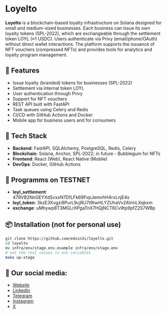 # Loyelto

**Loyelto** is a blockchain-based loyalty infrastructure on Solana designed for small and medium-sized businesses. Each business can issue its own loyalty tokens (SPL-2022), which are exchangeable through the settlement token LOYL (≈1 USDC). Users authenticate via Privy (email/phone/OAuth) without direct wallet interactions. The platform supports the issuance of NFT vouchers (compressed NFTs) and provides tools for analytics and loyalty program management.

## 🚀 Features

- Issue loyalty (branded) tokens for businesses (SPL-2022)
- Settlement via internal token LOYL
- User authentication through Privy
- Support for NFT vouchers
- REST API built with FastAPI
- Task queues using Celery and Redis
- CI/CD with GitHub Actions and Docker
- Mobile app for business users and for consumers

## 🧱 Tech Stack

- **Backend**: FastAPI, SQLAlchemy, PostgreSQL, Redis, Celery
- **Blockchain**: Solana, Anchor, SPL-2022; in future - Bubblegum for NFTs
- **Frontend**: React (Web), React Native (Mobile)
- **DevOps**: Docker, GitHub Actions

## 🧬 Programms on TESTNET
- **loyl_settlement**: 47RVB2NnGEYXdSvxxN7DfLFk69FvpJemvhH4rxLnjE4s
- **loyl_token**: 3kzE3Xvgzi9PurL9cjRU7t9twHLYZUhaVv2AVmLXqbxm
- **exchange**: uMhywp8T3MGLrXPgaTnX7HQjNCT6Cv9tp9pfZ2S7WBp

## 📦 Installation (not for personal use)

```bash
git clone https://github.com/edvin3i/loyelto.git
cd loyelto
mv infra/env/stage.env.example infra/env/stage.env
# set the real values in env variables
make up-stage
```
## 📱 Our social media:
- [Website](https:loyel.to)
- [Linkedin](https://www.linkedin.com/company/loyelto)
- [Telegram](https://t.me/loyelto)
- [Instagram](https://www.instagram.com/loyelto)
- [X](https://x.com/loyelto75)
